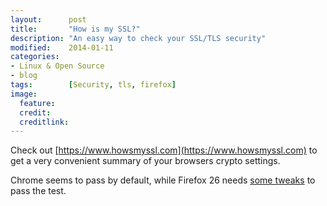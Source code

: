 ```yaml
---
layout:      post
title:       "How is my SSL?"
description: "An easy way to check your SSL/TLS security"
modified:    2014-01-11
categories:  
- Linux & Open Source
- blog
tags:        [Security, tls, firefox]
image:
  feature: 
  credit: 
  creditlink: 
---
```


Check out [https://www.howsmyssl.com](https://www.howsmyssl.com) to get a very
convenient summary of your browsers crypto settings. 

Chrome seems to pass by default, while Firefox 26 needs 
[some tweaks](http://blog.dbrgn.ch/2014/1/8/improving_firefox_ssl_tls_security) to
pass the test. 
